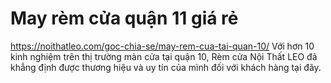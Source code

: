 # May rèm cửa quận 11 giá rẻ

https://noithatleo.com/goc-chia-se/may-rem-cua-tai-quan-10/   Với hơn 10 kinh nghiệm trên thị trường màn cửa tại quận 10, Rèm cửa Nội Thất LEO đã khẳng định được thương hiệu và uy tín của mình đối với khách hàng tại đây.
